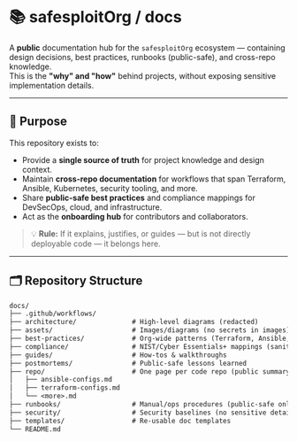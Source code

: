 # 📚 safesploitOrg / docs

A **public** documentation hub for the `safesploitOrg` ecosystem — containing design decisions, best practices, runbooks (public-safe), and cross-repo knowledge.  
This is the **"why" and "how"** behind projects, without exposing sensitive implementation details.

---

## 📖 Purpose

This repository exists to:

- Provide a **single source of truth** for project knowledge and design context.
- Maintain **cross-repo documentation** for workflows that span Terraform, Ansible, Kubernetes, security tooling, and more.
- Share **public-safe best practices** and compliance mappings for DevSecOps, cloud, and infrastructure.
- Act as the **onboarding hub** for contributors and collaborators.

> 💡 **Rule:** If it explains, justifies, or guides — but is not directly deployable code — it belongs here.

---

## 🗂 Repository Structure

```txt
docs/
├── .github/workflows/
├── architecture/              # High-level diagrams (redacted)
├── assets/                    # Images/diagrams (no secrets in images)
├── best-practices/            # Org-wide patterns (Terraform, Ansible, CI/CD)
├── compliance/                # NIST/Cyber Essentials+ mappings (sanitised)
├── guides/                    # How-tos & walkthroughs
├── postmortems/               # Public-safe lessons learned
├── repo/                      # One page per code repo (public summary)
│   ├── ansible-configs.md
│   ├── terraform-configs.md
│   └── <more>.md
├── runbooks/                  # Manual/ops procedures (public-safe only)
├── security/                  # Security baselines (no sensitive detail)
├── templates/                 # Re-usable doc templates
└── README.md
```
